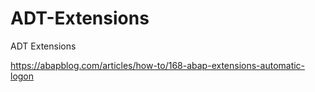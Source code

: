# ADT-Extensions
ADT Extensions

https://abapblog.com/articles/how-to/168-abap-extensions-automatic-logon
